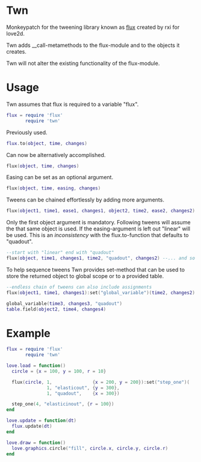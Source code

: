 # Twn
Monkeypatch for the tweening library known as [flux](https://github.com/rxi/flux) created by rxi for love2d.

Twn adds \_\_call-metamethods to the flux-module and to the objects it creates.

Twn will not alter the existing functionality of the flux-module.

# Usage
Twn assumes that flux is required to a variable "flux".
```lua
flux = require 'flux'
       require 'twn'
```
Previously used.
```lua
flux.to(object, time, changes)
```
Can now be alternatively accomplished.
```lua
flux(object, time, changes)
```
Easing can be set as an optional argument.
```lua
flux(object, time, easing, changes)
```
Tweens can be chained effortlessly by adding more arguments.
```lua
flux(object1, time1, ease1, changes1, object2, time2, ease2, changes2) --... and so on
```
Only the first object argument is mandatory. Following tweens will assume the that same object is used.
If the easing-argument is left out "linear" will be used. This is an *inconsistency* with the flux.to-function that defaults to "quadout".
```lua
--start with "linear" end with "quadout"
flux(object, time1, changes1, time2, "quadout", changes2) --... and so on
```

To help sequence tweens Twn provides set-method that can be used to store the returned object to global scope or to a provided table.
```lua
--endless chain of tweens can also include assignments
flux(object1, time1, changes1):set("global_variable")(time2, changes2):set("field", table)

global_variable(time3, changes3, "quadout")
table.field(object2, time4, changes4)
```

# Example
```lua
flux = require 'flux'
       require 'twn'

love.load = function()
  circle = {x = 100, y = 100, r = 10}

  flux(circle, 1,               {x = 200, y = 200}):set("step_one")(
               1, "elasticout", {y = 300},
               1, "quadout",    {x = 300})

  step_one(4, "elasticinout", {r = 100})
end

love.update = function(dt)
  flux.update(dt)
end

love.draw = function()
  love.graphics.circle("fill", circle.x, circle.y, circle.r)
end
```
